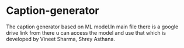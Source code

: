 # Caption-generator

The caption generator based on ML model.In main file there is a google drive link from there u can access the model and use that which is developed by Vineet Sharma, Shrey Asthana.
